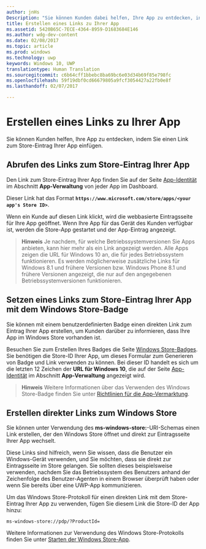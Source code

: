 ```yaml
---
author: jnHs
Description: "Sie können Kunden dabei helfen, Ihre App zu entdecken, indem Sie einen Link zum Store-Eintrag Ihrer App einfügen."
title: Erstellen eines Links zu Ihrer App
ms.assetid: 5420B65C-7ECE-4364-8959-D1683684E146
ms.author: wdg-dev-content
ms.date: 02/08/2017
ms.topic: article
ms.prod: windows
ms.technology: uwp
keywords: Windows 10, UWP
translationtype: Human Translation
ms.sourcegitcommit: c6b64cff1bbebc8ba69bc6e03d34b69f85e798fc
ms.openlocfilehash: 59f19dbf0cd66679805a9fcf3054427a22fb0e8f
ms.lasthandoff: 02/07/2017

---
```


# <a name="link-to-your-app"></a>Erstellen eines Links zu Ihrer App


Sie können Kunden helfen, Ihre App zu entdecken, indem Sie einen Link zum Store-Eintrag Ihrer App einfügen.

## <a name="getting-the-link-to-your-apps-store-listing"></a>Abrufen des Links zum Store-Eintrag Ihrer App


Den Link zum Store-Eintrag Ihrer App finden Sie auf der Seite [App-Identität](view-app-identity-details.md) im Abschnitt **App-Verwaltung** von jeder App im Dashboard.

Dieser Link hat das Format **`https://www.microsoft.com/store/apps/<your app's Store ID>`**.

Wenn ein Kunde auf diesen Link klickt, wird die webbasierte Eintragsseite für Ihre App geöffnet. Wenn Ihre App für das Gerät des Kunden verfügbar ist, werden die Store-App gestartet und der App-Eintrag angezeigt.

> **Hinweis**  Je nachdem, für welche Betriebssystemversionen Sie Apps anbieten, kann hier mehr als ein Link angezeigt werden. Alle Apps zeigen die URL für Windows 10 an, die für jedes Betriebssystem funktionieren. Es werden möglicherweise zusätzliche Links für Windows 8.1 und frühere Versionen bzw. Windows Phone 8.1 und frühere Versionen angezeigt, die nur auf den angegebenen Betriebssystemversionen funktionieren.

 

## <a name="linking-to-your-apps-store-listing-with-the-windows-store-badge"></a>Setzen eines Links zum Store-Eintrag Ihrer App mit dem Windows Store-Badge


Sie können mit einem benutzerdefinierten Badge einen direkten Link zum Eintrag Ihrer App erstellen, um Kunden darüber zu informieren, dass Ihre App im Windows Store vorhanden ist.

Besuchen Sie zum Erstellen Ihres Badges die Seite [Windows Store-Badges](http://go.microsoft.com/fwlink/p/?LinkID=534236). Sie benötigen die Store-ID Ihrer App, um dieses Formular zum Generieren von Badge und Link verwenden zu können. Bei dieser ID handelt es sich um die letzten 12 Zeichen der **URL für Windows 10**, die auf der Seite [App-Identität](view-app-identity-details.md) im Abschnitt **App-Verwaltung** angezeigt wird.

> **Hinweis**  Weitere Informationen über das Verwenden des Windows Store-Badge finden Sie unter [Richtlinien für die App-Vermarktung](app-marketing-guidelines.md).

 

## <a name="linking-directly-to-your-app-in-the-windows-store"></a>Erstellen direkter Links zum Windows Store


Sie können unter Verwendung des **ms-windows-store:**-URI-Schemas einen Link erstellen, der den Windows Store öffnet und direkt zur Eintragsseite Ihrer App wechselt.

Diese Links sind hilfreich, wenn Sie wissen, dass die Benutzer ein Windows-Gerät verwenden, und Sie möchten, dass sie direkt zur Eintragsseite im Store gelangen. Sie sollten dieses beispielsweise verwenden, nachdem Sie das Betriebssystem des Benutzers anhand der Zeichenfolge des Benutzer-Agenten in einem Browser überprüft haben oder wenn Sie bereits über eine UWP-App kommunizieren.

Um das Windows Store-Protokoll für einen direkten Link mit dem Store-Eintrag Ihrer App zu verwenden, fügen Sie diesem Link die Store-ID der App hinzu:

`ms-windows-store://pdp/?ProductId=`

Weitere Informationen zur Verwendung des Windows Store-Protokolls finden Sie unter [Starten der Windows Store-App](../launch-resume/launch-store-app.md).

 

 





